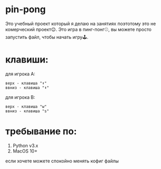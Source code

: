 # pin-pong
Это учебный проект который я делаю на занятиях поэтотому это не комерческий проект😉.
Этo игра в пинг-понг⚾️, вы можете просто запустить файл, чтобы начать игру🕹️.

# клавиши:
для игрока A:
```
верх - клавиша "⬆"
ввниз - клавиша "⬇"
```
для игрока B:
```
верх - клавиша "w"
ввниз - клавиша "s"
```

# требывание по:
1. Python v3.x
2. MacOS 10+

если хочете можете спокойно менять кофиг файлы

